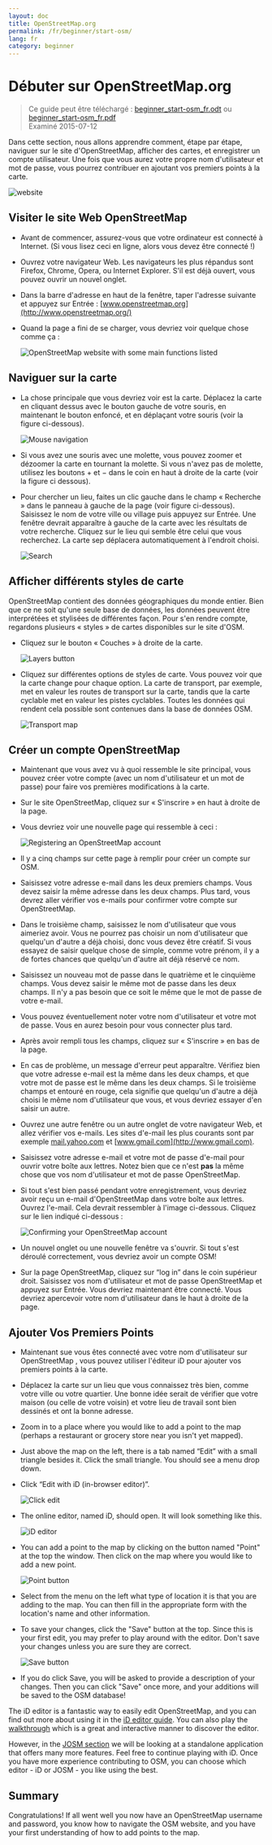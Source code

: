 ```yaml
---
layout: doc
title: OpenStreetMap.org
permalink: /fr/beginner/start-osm/
lang: fr
category: beginner
---
```


Débuter sur OpenStreetMap.org
====================================

> Ce guide peut être téléchargé : [beginner_start-osm_fr.odt](/files/beginner_start-osm_fr.odt) ou [beginner_start-osm_fr.pdf](/files/beginner_start-osm_fr.pdf)  
> Examiné 2015-07-12  

Dans cette section, nous allons apprendre comment, étape par étape, naviguer sur le
site d'OpenStreetMap, afficher des cartes, et enregistrer un compte
utilisateur. Une fois que vous aurez votre propre nom d'utilisateur et mot de passe, vous pourrez
contribuer en ajoutant vos premiers points à la carte.

![website][]

Visiter le site Web OpenStreetMap
---------------------------------

- Avant de commencer, assurez-vous que votre ordinateur est connecté à Internet.
    (Si vous lisez ceci en ligne, alors vous devez être connecté !)
- Ouvrez votre navigateur Web. Les navigateurs les plus répandus sont Firefox, Chrome, Opera, ou Internet
    Explorer. S'il est déjà ouvert, vous pouvez ouvrir un nouvel onglet.
- Dans la barre d'adresse en haut de la fenêtre, taper l'adresse suivante et appuyez sur Entrée :
    [www.openstreetmap.org](http://www.openstreetmap.org/)
- Quand la page a fini de se charger, vous devriez voir quelque chose comme
    ça :

    ![OpenStreetMap website with some main functions listed][]

Naviguer sur la carte
---------------------

- La chose principale que vous devriez voir est la carte. Déplacez la carte en cliquant
    dessus avec le bouton gauche de votre souris, en maintenant le bouton enfoncé, et
    en déplaçant votre souris (voir la figure ci-dessous).

    ![Mouse navigation][]

- Si vous avez une souris avec une molette, vous pouvez zoomer et dézoomer la carte
    en tournant la molette. Si vous n'avez pas de molette, utilisez les
    boutons + et − dans le coin en haut à droite de la carte (voir la figure
    ci dessous).
- Pour chercher un lieu, faites un clic gauche dans le champ « Recherche » dans
    le panneau à gauche de la page (voir figure ci-dessous). Saisissez le nom de
    votre ville ou village puis appuyez sur Entrée. Une fenêtre devrait apparaître à
    gauche de la carte avec les résultats de votre recherche. Cliquez sur
    le lieu qui semble être celui que vous recherchez. La carte
    sep déplacera automatiquement à l'endroit choisi.

    ![Search][]
   

Afficher différents styles de carte
-----------------------------------

OpenStreetMap contient des données géographiques du monde entier. Bien que
ce ne soit qu'une seule base de données, les données peuvent être interprétées et stylisées de
différentes façon. Pour s'en rendre compte, regardons plusieurs « styles » de cartes
disponibles sur le site d'OSM.

- Cliquez sur le bouton « Couches » à droite de la carte.

    ![Layers button][]

- Cliquez sur différentes options de styles de carte. Vous pouvez voir que la carte
    change pour chaque option. La carte de transport, par exemple, met en valeur
    les routes de transport sur la carte, tandis que la carte cyclable met en valeur les pistes
    cyclables. Toutes les données qui rendent cela possible sont contenues dans la base de données
    OSM.

    ![Transport map][]

Créer un compte OpenStreetMap
---------------------------------

- Maintenant que vous avez vu à quoi ressemble le site principal, vous pouvez
    créer votre compte (avec un nom d'utilisateur et un mot de passe) pour faire vos premières modifications
    à la carte.
- Sur le site OpenStreetMap, cliquez sur « S'inscrire » en haut
    à droite de la page.
- Vous devriez voir une nouvelle page qui ressemble à ceci :

    ![Registering an OpenStreetMap account][]

- Il y a cinq champs sur cette page à remplir pour
    créer un compte sur OSM.
- Saisissez votre adresse e-mail dans les deux premiers champs. Vous devez saisir
    la même adresse dans les deux champs. Plus tard, vous devrez aller vérifier
    vos e-mails pour confirmer votre compte sur OpenStreetMap.
- Dans le troisième champ, saisissez le nom d'utilisateur que vous aimeriez avoir.
    Vous ne pourrez pas choisir un nom d'utilisateur que quelqu'un d'autre a
    déjà choisi, donc vous devez être créatif. Si vous essayez de saisir
    quelque chose de simple, comme votre prénom, il y a de fortes chances que quelqu'un d'autre
    ait déjà réservé ce nom.
- Saisissez un nouveau mot de passe dans le quatrième et le cinquième champs. Vous devez saisir
    le même mot de passe dans les deux champs. Il n'y a pas besoin que ce soit le même que
    le mot de passe de votre e-mail.
- Vous pouvez éventuellement noter votre nom d'utilisateur et votre mot de passe. Vous en aurez
    besoin pour vous connecter plus tard.
- Après avoir rempli tous les champs, cliquez sur « S'inscrire » en
    bas de la page.
- En cas de problème, un message d'erreur peut apparaître. Vérifiez bien
    que votre adresse e-mail est la même dans les deux champs, et
    que votre mot de passe est le même dans les deux champs. Si le troisième champs
    et entouré en rouge, cela signifie que quelqu'un d'autre a déjà choisi
    le même nom d'utilisateur que vous, et vous devriez essayer d'en saisir un autre.
- Ouvrez une autre fenêtre ou un autre onglet de votre navigateur Web, et allez
    vérifier vos e-mails. Les sites d'e-mail les plus courants sont par exemple [mail.yahoo.com](http://mail.yahoo.com)
    et [www.gmail.com](http://www.gmail.com).
- Saisissez votre adresse e-mail et votre mot de passe d'e-mail pour ouvrir votre boîte aux lettres.
    Notez bien que ce n'est __pas__ la même chose que vos nom d'utilisateur et mot de passe
    OpenStreetMap.
- Si tout s'est bien passé pendant votre enregistrement, vous devriez avoir
    reçu un e-mail d'OpenStreetMap dans votre boîte aux lettres. Ouvrez l'e-mail. Cela devrait
    ressembler à l'image ci-dessous. Cliquez sur le lien indiqué
    ci-dessous :

    ![Confirming your OpenStreetMap account][]

-   Un nouvel onglet ou une nouvelle fenêtre va s'ouvrir. Si tout s'est déroulé correctement, vous devriez
    avoir un compte OSM!
-   Sur la page OpenStreetMap, cliquez sur “log in” dans le coin supérieur droit.
    Saisissez vos nom d'utilisateur et mot de passe OpenStreetMap et appuyez sur Entrée. Vous
    devriez maintenant être connecté. Vous devriez apercevoir votre nom d'utilisateur dans le haut
    à droite de la page.

Ajouter Vos Premiers Points
-----------------------------------

-   Maintenant sue vous êtes connecté avec votre nom d'utilisateur sur OpenStreetMap
    , vous pouvez utiliser l'éditeur iD pour ajouter vos premiers points à
    la carte.
-   Déplacez la carte sur un lieu que vous connaissez très bien, comme votre ville
    ou votre quartier. Une bonne idée serait de vérifier que votre maison (ou celle de votre voisin) et votre lieu de travail sont bien dessinés et ont la bonne adresse. 
-   Zoom in to a place where you would like to add a point to the map (perhaps a restaurant or grocery store near you isn't yet mapped).
-   Just above the map on the left, there is a tab named “Edit” with a small
    triangle besides it. Click the small triangle. You should see a menu
    drop down.
-   Click “Edit with iD (in-browser editor)”.

    ![Click edit][]

-   The online editor, named iD, should open. It will look something like this.

    ![iD editor][]

-   You can add a point to the map by clicking on the button named "Point" at
    the top the window. Then click on the map where you would like to add a new
    point.

    ![Point button][]    

-   Select from the menu on the left what type of location it is that you are
    adding to the map. You can then fill in the appropriate form with the location's
    name and other information.
-   To save your changes, click the "Save" button at the top. Since this is your
    first edit, you may prefer to play around with the editor. Don't save your changes
    unless you are sure they are correct.

    ![Save button][]    

-   If you do click Save, you will be asked to provide a description of your changes.
    Then you can click "Save" once more, and your additions will be saved to the
    OSM database!


The iD editor is a fantastic way to easily edit OpenStreetMap, and you can find out 
more about using it in the [iD editor guide](/en/beginner/id-editor/).
You can also play the [walkthrough](http://www.openstreetmap.org/edit?editor=id#walkthrough=true) 
which is a great and interactive manner to discover the editor.

However, in the [JOSM section](/en/josm/) we will be looking at a standalone application 
that offers many more features.
Feel free to continue playing with iD. Once you have more experience contributing to OSM, 
you can choose which editor - iD or JOSM - you like using the best.

Summary
-------

Congratulations! If all went well you now have an OpenStreetMap username
and password, you know how to navigate the OSM website, and you have
your first understanding of how to add points to the map.



[website]: /images/beginner/start-osm_website.png
[OpenStreetMap website with some main functions listed]: /images/beginner/osm-website-main-functions.png
[Mouse navigation]: /images/beginner/mouse-navigation.png
[Search]: /images/beginner/search.png
[Layers button]: /images/beginner/layers.png
[Transport map]: /images/beginner/transport-map.png
[Registering an OpenStreetMap account]: /images/beginner/registering-account.png
[Confirming your OpenStreetMap account]: /images/beginner/confirming-account.png
[Click edit]: /images/beginner/click-edit.png
[iD editor]: /images/beginner/id-editor.png
[Point button]: /images/beginner/point-button.png
[Save button]: /images/beginner/save-button.png